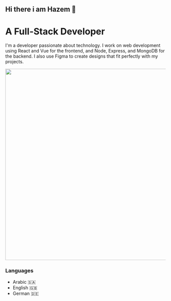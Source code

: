 ## Hi there i am Hazem  👋

# A Full-Stack Developer

I'm a developer passionate about technology. I work on web development using React and Vue for the frontend, and Node, Express, and MongoDB for the backend. I also use Figma to create designs that fit perfectly with my projects.



<img src="https://c4.wallpaperflare.com/wallpaper/1004/573/189/typography-motivational-word-clouds-simple-background-wallpaper-preview.jpg" width="600">


### Languages
- Arabic 🇸🇦
- English 🇬🇧
- German 🇩🇪
